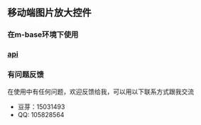 ## 移动端图片放大控件
### 在m-base环境下使用
### [api](docs/api.md)
### 有问题反馈
在使用中有任何问题，欢迎反馈给我，可以用以下联系方式跟我交流

* 豆芽：15031493
* QQ: 105828564
